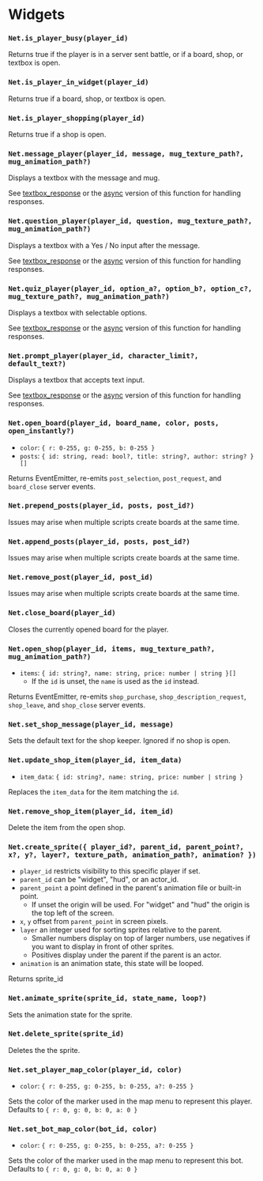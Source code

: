 # Widgets

### `Net.is_player_busy(player_id)`

Returns true if the player is in a server sent battle, or if a board, shop, or textbox is open.

### `Net.is_player_in_widget(player_id)`

Returns true if a board, shop, or textbox is open.

### `Net.is_player_shopping(player_id)`

Returns true if a shop is open.

### `Net.message_player(player_id, message, mug_texture_path?, mug_animation_path?)`

Displays a textbox with the message and mug.

See [textbox_response](/server/lua-api/events#textbox_response) or the [async](/server/lua-api/async#asyncmessage_playerplayer_id-message-mug_texture_path-mug_animation_path) version of this function for handling responses.

### `Net.question_player(player_id, question, mug_texture_path?, mug_animation_path?)`

Displays a textbox with a Yes / No input after the message.

See [textbox_response](/server/lua-api/events#textbox_response) or the [async](/server/lua-api/async#asyncquestion_playerplayer_id-question-mug_texture_path-mug_animation_path>) version of this function for handling responses.

### `Net.quiz_player(player_id, option_a?, option_b?, option_c?, mug_texture_path?, mug_animation_path?)`

Displays a textbox with selectable options.

See [textbox_response](/server/lua-api/events#textbox_response) or the [async](/server/lua-api/async#asyncquiz_playerplayer_id-option_a-option_b-option_c-mug_texture_path-mug_animation_path>) version of this function for handling responses.

### `Net.prompt_player(player_id, character_limit?, default_text?)`

Displays a textbox that accepts text input.

See [textbox_response](/server/lua-api/events#textbox_response) or the [async](/server/lua-api/async#asyncprompt_playerplayer_id-character_limit-default_text) version of this function for handling responses.

### `Net.open_board(player_id, board_name, color, posts, open_instantly?)`

- `color`: `{ r: 0-255, g: 0-255, b: 0-255 }`
- `posts`: `{ id: string, read: bool?, title: string?, author: string? }[]`

Returns EventEmitter, re-emits `post_selection`, `post_request`, and `board_close` server events.

### `Net.prepend_posts(player_id, posts, post_id?)`

Issues may arise when multiple scripts create boards at the same time.

### `Net.append_posts(player_id, posts, post_id?)`

Issues may arise when multiple scripts create boards at the same time.

### `Net.remove_post(player_id, post_id)`

Issues may arise when multiple scripts create boards at the same time.

### `Net.close_board(player_id)`

Closes the currently opened board for the player.

### `Net.open_shop(player_id, items, mug_texture_path?, mug_animation_path?)`

- `items`: `{ id: string?, name: string, price: number | string }[]`
  - If the `id` is unset, the `name` is used as the `id` instead.

Returns EventEmitter, re-emits `shop_purchase`, `shop_description_request`, `shop_leave`, and `shop_close` server events.

### `Net.set_shop_message(player_id, message)`

Sets the default text for the shop keeper. Ignored if no shop is open.

### `Net.update_shop_item(player_id, item_data)`

- `item_data`: `{ id: string?, name: string, price: number | string }`

Replaces the `item_data` for the item matching the `id`.

### `Net.remove_shop_item(player_id, item_id)`

Delete the item from the open shop.

### `Net.create_sprite({ player_id?, parent_id, parent_point?, x?, y?, layer?, texture_path, animation_path?, animation? })`

- `player_id` restricts visibility to this specific player if set.
- `parent_id` can be "widget", "hud", or an actor_id.
- `parent_point` a point defined in the parent's animation file or built-in point.
  - If unset the origin will be used. For "widget" and "hud" the origin is the top left of the screen.
- `x`, `y` offset from `parent_point` in screen pixels.
- `layer` an integer used for sorting sprites relative to the parent.
  - Smaller numbers display on top of larger numbers, use negatives if you want to display in front of other sprites.
  - Positives display under the parent if the parent is an actor.
- `animation` is an animation state, this state will be looped.

Returns sprite_id

### `Net.animate_sprite(sprite_id, state_name, loop?)`

Sets the animation state for the sprite.

### `Net.delete_sprite(sprite_id)`

Deletes the the sprite.

### `Net.set_player_map_color(player_id, color)`

- `color`: `{ r: 0-255, g: 0-255, b: 0-255, a?: 0-255 }`

Sets the color of the marker used in the map menu to represent this player. Defaults to `{ r: 0, g: 0, b: 0, a: 0 }`

### `Net.set_bot_map_color(bot_id, color)`

- `color`: `{ r: 0-255, g: 0-255, b: 0-255, a?: 0-255 }`

Sets the color of the marker used in the map menu to represent this bot. Defaults to `{ r: 0, g: 0, b: 0, a: 0 }`
